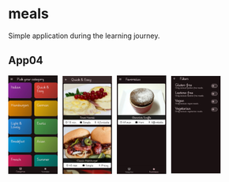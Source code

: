 # meals

Simple application during the learning journey.

## App04
<div style="display: flex; flex-wrap: wrap; align-items: center;">
    <img src="./assets/images/home.jpg" alt="Home" style="margin-right: 10px; width: 100px; height: auto;">
    <img src="./assets/images/meals.jpg" alt="Meals" style="margin-right: 10px; width: 100px; height: auto;">
    <img src="./assets/images/favorite.jpg" alt="Favorites" style="margin-right: 10px; width: 100px; height: auto;">
    <img src="./assets/images/filters.jpg" alt="Filters" style="margin-right: 10px; width: 100px; height: auto;">
</div>
